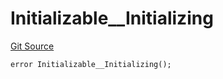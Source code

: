# Initializable__Initializing
[Git Source](https://github.com/ContractLabs/foundry-bountykinds-contract/blob/67e6855d3beabdf242cc0b51d9e53b087a5235b9/src/oz-custom/oz/proxy/utils/Initializable.sol)


```solidity
error Initializable__Initializing();
```

